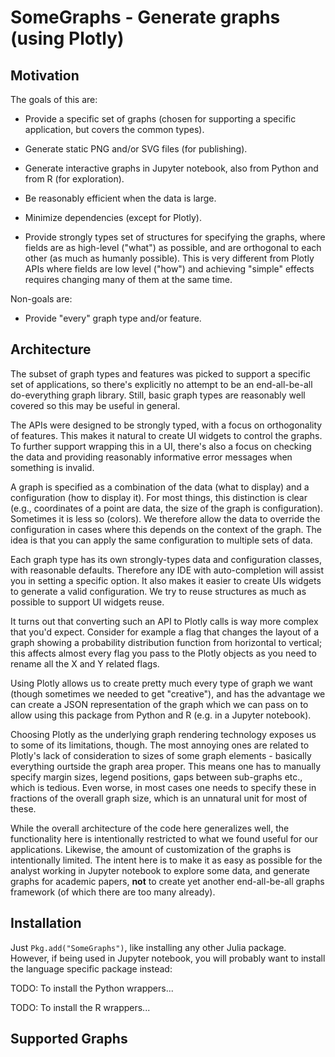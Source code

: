 # SomeGraphs - Generate graphs (using Plotly)

## Motivation

The goals of this are:

  - Provide a specific set of graphs (chosen for supporting a specific application, but covers the common types).

  - Generate static PNG and/or SVG files (for publishing).
  - Generate interactive graphs in Jupyter notebook, also from Python and from R (for exploration).
  - Be reasonably efficient when the data is large.
  - Minimize dependencies (except for Plotly).
  - Provide strongly types set of structures for specifying the graphs, where fields are as high-level ("what") as
    possible, and are orthogonal to each other (as much as humanly possible). This is very different from Plotly
    APIs where fields are low level ("how") and achieving "simple" effects requires changing many of them at
    the same time.

Non-goals are:

  - Provide "every" graph type and/or feature.

## Architecture

The subset of graph types and features was picked to support a specific set of applications, so there's explicitly no
attempt to be an end-all-be-all do-everything graph library. Still, basic graph types are reasonably well covered so
this may be useful in general.

The APIs were designed to be strongly typed, with a focus on orthogonality of features. This makes it natural to create
UI widgets to control the graphs. To further support wrapping this in a UI, there's also a focus on checking the data
and providing reasonably informative error messages when something is invalid.

A graph is specified as a combination of the data (what to display) and a configuration (how to display it). For most
things, this distinction is clear (e.g., coordinates of a point are data, the size of the graph is configuration).
Sometimes it is less so (colors). We therefore allow the data to override the configuration in cases where this depends
on the context of the graph. The idea is that you can apply the same configuration to multiple sets of data.

Each graph type has its own strongly-types data and configuration classes, with reasonable defaults. Therefore any IDE
with auto-completion will assist you in setting a specific option. It also makes it easier to create UIs widgets to
generate a valid configuration. We try to reuse structures as much as possible to support UI widgets reuse.

It turns out that converting such an API to Plotly calls is way more complex that you'd expect. Consider for example a
flag that changes the layout of a graph showing a probability distribution function from horizontal to vertical; this
affects almost every flag you pass to the Plotly objects as you need to rename all the X and Y related flags.

Using Plotly allows us to create pretty much every type of graph we want (though sometimes we needed to get "creative"),
and has the advantage we can create a JSON representation of the graph which we can pass on to allow using this package
from Python and R (e.g. in a Jupyter notebook).

Choosing Plotly as the underlying graph rendering technology exposes us to some of its limitations, though. The most
annoying ones are related to Plotly's lack of consideration to sizes of some graph elements - basically everything
ourtside the graph area proper. This means one has to manually specify margin sizes, legend positions, gaps between
sub-graphs etc., which is tedious. Even worse, in most cases one needs to specify these in fractions of the overall
graph size, which is an unnatural unit for most of these.

While the overall architecture of the code here generalizes well, the functionality here is intentionally restricted to
what we found useful for our applications. Likewise, the amount of customization of the graphs is intentionally limited.
The intent here is to make it as easy as possible for the analyst working in Jupyter notebook to explore some data, and
generate graphs for academic papers, **not** to create yet another end-all-be-all graphs framework (of which there are
too many already).

## Installation

Just `Pkg.add("SomeGraphs")`, like installing any other Julia package. However, if being used in Jupyter notebook,
you will probably want to install the language specific package instead:

TODO: To install the Python wrappers...

TODO: To install the R wrappers...

## Supported Graphs
